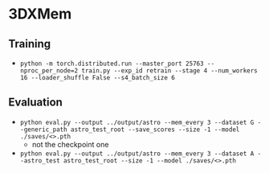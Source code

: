 # 3DXMem


## Training
- `python -m torch.distributed.run --master_port 25763 --nproc_per_node=2 train.py --exp_id retrain --stage 4 --num_workers 16 --loader_shuffle False --s4_batch_size 6`

## Evaluation

- `python eval.py --output ../output/astro --mem_every 3 --dataset G --generic_path astro_test_root --save_scores --size -1 --model ./saves/<>.pth `
    - not the checkpoint one
- `python eval.py --output ../output/astro --mem_every 3 --dataset A --astro_test astro_test_root --size -1 --model ./saves/<>.pth `